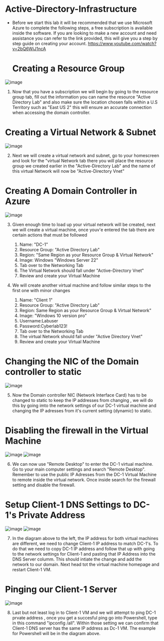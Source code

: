 # Active-Directory-Infrastructure


* Before we start this lab it will be recommended that we use Microsoft Azure to complete the following steps, a free subscription is available inside the software. If you are looking to make a new account and need assistance you can refer to the link provided, this will give you a step by step guide on creating your account. https://www.youtube.com/watch?v=2bQ6WiJ1ncA


  # Creating a Resource Group


![image](https://github.com/user-attachments/assets/a94cf0ba-7f8b-4b2d-9e2e-f4968e11a4de)



1. Now that you have a subscription we will begin by going to the resource group tab, fill out the information you can name the resource "Active Directory Lab" and also make sure the location chosen falls within a U.S Territory such as "East US 2" this will ensure an accurate connection when accessing the domain controller.



# Creating a Virtual Network & Subnet

![image](https://github.com/user-attachments/assets/cb5af29d-fa74-4fa5-93a8-d2b359b8a89b)

2. Next we will create a virtual network and subnet, go to your homescreen and look for the "virtual Network tab there you will place the resource group we created earlier in the "Active-Directory Lab" and the name of this virtual Network will now be "Active-Directory Vnet"



# Creating A Domain Controller in Azure

![image](https://github.com/user-attachments/assets/15540d89-f078-4d15-b221-872b0c334179)


3. Given enough time to load up your virtual network will be created, next we will create a virtual machine, once youv'e entered the tab there are certain actions that must be followed
   1. Name: "DC-1"
   2. Resource Group: "Active Directory Lab"
   3. Region: "Same Region as your Resource Group & Virtual Network"
   4. Image: Windows "Windows Server 22"
   5. Tab over to the Networking Tab
   6. The Virtual Network should fall under "Active-Directory Vnet"
   7. Review and create your Virtual Machine

 4. We will create another virtual machine and follow similar steps to the first one with minor changes
    1. Name: "Client 1"
    2. Resource Group: "Active Directory Lab"
    3. Region: Same Region as your Resource Group & Virtual Network"
    4. Image: "Windows 10 version pro"
    5. Username:Labuser
    6. Password:Cyberlab123!
    7. Tab over to the Networking Tab
    8. The virtual Network should fall under "Active Directory Vnet"
    9. Review and create your Virtual Machine
   
        
   
  # Changing the NIC of the Domain controller to static

  
  ![image](https://github.com/user-attachments/assets/39a2bfb3-631d-4425-b083-f11594016d44)
  

  5. Now the Domain controller NIC (Network Interface Card)  has to be changed to static to keep the IP addresses from changing , we will do this by going imto the network settings of 
   our DC-1 virtual machine and changing the IP adresses from it's current setting (dynamic) to static.




# Disabling the firewall in the Virtual Machine


![image](https://github.com/user-attachments/assets/4f54d052-8d26-4539-8fc9-0c73b5d5a40c)
![image](https://github.com/user-attachments/assets/99e5c07c-fe93-481b-8a6e-b0debd98040b)


6. We can now use "Remote Desktop" to enter the DC-1 virtual machine. Go to your main computer settings and search "Remote Desktop". Remember to use the public IP Adresses from the DC-1 Virtual Machine to remote inside the virtual network. Once inside search for the firewall setting and disable the firewall.




# Setup Client-1 DNS Settings to DC-1's Private Address


![image](https://github.com/user-attachments/assets/a376fd4c-c53e-405e-8980-39637ec6de24)
![image](https://github.com/user-attachments/assets/adb04330-643d-4a24-b97a-b2aafaec715a)



7. In the diagram above to the left, the IP address for both virtual machines are different, we need to change Client-1 IP address to match DC-1's. To do that we need to copy DC-1 IP address and follow that up with going to the network settings for Client-1 and pasting that IP Address into the DNS Server columm. This should intiate the change and add the network to our domain. Next head tot the virtual machine homepage and restart Client-1 VM.



# Pinging our Client-1 Server

![image](https://github.com/user-attachments/assets/8bdda5e0-4070-4187-8ac2-b36410130cf0)


8. Last but not least log in to Client-1 VM and we will attempt to ping DC-1 prvate address , once you get a succesful ping go into Powershell, type in this command "ipconfig /all". Within those setting we can confirm that Client-1 DNS server has the same IP address as Dc-1 VM. The example for Powershell will be in the diagram above.










































        











